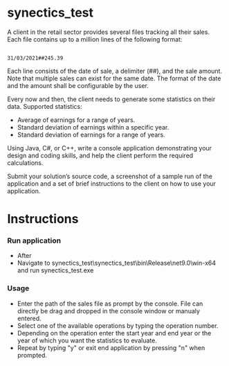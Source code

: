 # **synectics_test**

A client in the retail sector provides several files tracking all their sales. Each file contains up to a million lines of the following format:

                                                             31/03/2021##245.39

Each line consists of the date of sale, a delimiter (##), and the sale amount. Note that multiple sales can exist for the same date. The format of the date and the amount shall be configurable by the user.

Every now and then, the client needs to generate some statistics on their data. Supported statistics:
* Average of earnings for a range of years.
* Standard deviation of earnings within a specific year.
* Standard deviation of earnings for a range of years.

Using Java, C#, or C++, write a console application demonstrating your design and coding skills, and help the client perform the required calculations.

Submit your solution’s source code, a screenshot of a sample run of the application and a set of brief instructions to the client on how to use your application.

# **Instructions**
### Run application
* After
* Navigate to synectics_test\synectics_test\bin\Release\net9.0\win-x64 and run synectics_test.exe

### Usage
* Enter the path of the sales file as prompt by the console. File can directly be drag and dropped in the console window or manualy entered.
* Select one of the available operations by typing the operation number.
* Depending on the operation enter the start year and end year or the year of which you want the statistics to evaluate.
* Repeat by typing "y" or exit end application by pressing "n" when prompted.
